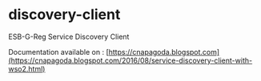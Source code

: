 # discovery-client
ESB-G-Reg Service Discovery Client

Documentation available on : [https://cnapagoda.blogspot.com](https://cnapagoda.blogspot.com/2016/08/service-discovery-client-with-wso2.html)


